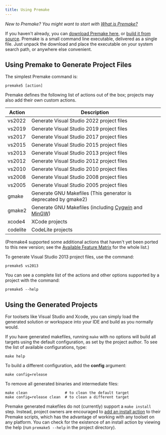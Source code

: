 ```yaml
---
title: Using Premake
---
```


*New to Premake? You might want to start with [What is Premake?](What-Is-Premake.md)*

If you haven't already, you can [download Premake here](/download), or [build it from source](Building-Premake.md). Premake is a small command line executable, delivered as a single file. Just unpack the download and place the executable on your system search path, or anywhere else convenient.

## Using Premake to Generate Project Files

The simplest Premake command is:

```
premake5 [action]
```

Premake defines the following list of actions out of the box; projects may also add their own custom actions.

| Action      | Description                                       |
|-------------|---------------------------------------------------|
| vs2022      | Generate Visual Studio 2022 project files         |
| vs2019      | Generate Visual Studio 2019 project files         |
| vs2017      | Generate Visual Studio 2017 project files         |
| vs2015      | Generate Visual Studio 2015 project files         |
| vs2013      | Generate Visual Studio 2013 project files         |
| vs2012      | Generate Visual Studio 2012 project files         |
| vs2010      | Generate Visual Studio 2010 project files         |
| vs2008      | Generate Visual Studio 2008 project files         |
| vs2005      | Generate Visual Studio 2005 project files         |
| gmake       | Generate GNU Makefiles (This generator is deprecated by gmake2) |
| gmake2      | Generate GNU Makefiles (including [Cygwin][1] and [MinGW][2]) |
| xcode4      | XCode projects |
| codelite    | CodeLite projects |

(Premake4 supported some additional actions that haven't yet been ported to this new version; see the [Available Feature Matrix](Feature-Matrix.md) for the whole list.)

To generate Visual Studio 2013 project files, use the command:

```
premake5 vs2013
```

You can see a complete list of the actions and other options supported by a project with the command:

```
premake5 --help
```

## Using the Generated Projects

For toolsets like Visual Studio and Xcode, you can simply load the generated solution or workspace into your IDE and build as you normally would.

If you have generated makefiles, running `make` with no options will build all targets using the default configuration, as set by the project author. To see the list of available configurations, type:

```
make help
```

To build a different configuration, add the **config** argument:

```
make config=release
```

To remove all generated binaries and intermediate files:

```
make clean                 # to clean the default target
make config=release clean  # to clean a different target
```

Premake generated makefiles do not (currently) support a `make install` step. Instead, project owners are encouraged to [add an install action](Command-Line-Arguments.md) to their Premake scripts, which has the advantage of working with any toolset on any platform. You can check for the existence of an install action by viewing the help (run `premake5 --help` in the project directory).

[1]: http://www.cygwin.com/
[2]: http://www.mingw.org/
